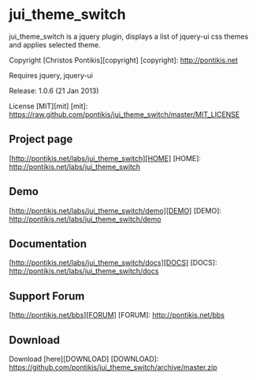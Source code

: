 jui_theme_switch
================

jui_theme_switch is a jquery plugin, displays a list of jquery-ui css themes and applies selected theme.

Copyright [Christos Pontikis][copyright]
[copyright]: http://pontikis.net

Requires jquery, jquery-ui

Release: 1.0.6 (21 Jan 2013)

License [MIT][mit]
[mit]: https://raw.github.com/pontikis/jui_theme_switch/master/MIT_LICENSE


Project page
-----------
[http://pontikis.net/labs/jui_theme_switch][HOME]
[HOME]: http://pontikis.net/labs/jui_theme_switch

Demo
----
[http://pontikis.net/labs/jui_theme_switch/demo][DEMO]
[DEMO]: http://pontikis.net/labs/jui_theme_switch/demo

Documentation
-------------
[http://pontikis.net/labs/jui_theme_switch/docs][DOCS]
[DOCS]: http://pontikis.net/labs/jui_theme_switch/docs

Support Forum
-------------
[http://pontikis.net/bbs][FORUM]
[FORUM]: http://pontikis.net/bbs

Download
-------
Download [here][DOWNLOAD]
[DOWNLOAD]: https://github.com/pontikis/jui_theme_switch/archive/master.zip